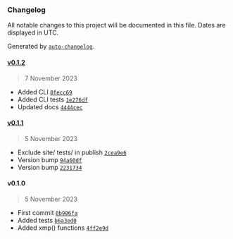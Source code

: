 ### Changelog

All notable changes to this project will be documented in this file. Dates are displayed in UTC.

Generated by [`auto-changelog`](https://github.com/CookPete/auto-changelog).

#### [v0.1.2](https://github.com/RhetTbull/CGMetadata/compare/v0.1.1...v0.1.2)

> 7 November 2023

- Added CLI [`0fecc69`](https://github.com/RhetTbull/CGMetadata/commit/0fecc69f41d57fc06eea73923e2a4dd4ac089262)
- Added CLI tests [`1e276df`](https://github.com/RhetTbull/CGMetadata/commit/1e276dffbdd42435972a96ab4b3b71979f42ea2f)
- Updated docs [`4444cec`](https://github.com/RhetTbull/CGMetadata/commit/4444cecfde158bb6a71c8be8a091ec357d867063)

#### [v0.1.1](https://github.com/RhetTbull/CGMetadata/compare/v0.1.0...v0.1.1)

> 5 November 2023

- Exclude site/ tests/ in publish [`2cea9e6`](https://github.com/RhetTbull/CGMetadata/commit/2cea9e6687f3f0649321ff2bec26829ceab6a813)
- Version bump [`94a60df`](https://github.com/RhetTbull/CGMetadata/commit/94a60df581bd43956eae7b04e3336b8b0e962cf9)
- Version bump [`2231734`](https://github.com/RhetTbull/CGMetadata/commit/223173423ee945aabf38240d8d2519e24c907149)

#### v0.1.0

> 5 November 2023

- First commit [`0b906fa`](https://github.com/RhetTbull/CGMetadata/commit/0b906fa8f3fccc09cb9e27867f593e94a6eb17e1)
- Added tests [`b6a3ed0`](https://github.com/RhetTbull/CGMetadata/commit/b6a3ed0e797b435964d93cb02581ead75e52b94b)
- Added xmp() functions [`4ff2e9d`](https://github.com/RhetTbull/CGMetadata/commit/4ff2e9d6374895e3dd3223161996deb4993ac702)
